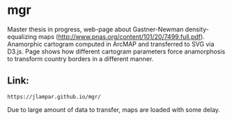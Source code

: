 # mgr

Master thesis in progress, web-page about Gastner-Newman density-equalizing maps (http://www.pnas.org/content/101/20/7499.full.pdf). Anamorphic cartogram computed in ArcMAP and transferred to SVG via D3.js. Page shows how different cartogram parameters force anamorphosis to transform country borders in a different manner.

## Link:

```
https://jlampar.github.io/mgr/
```

Due to large amount of data to transfer, maps are loaded with some delay.
